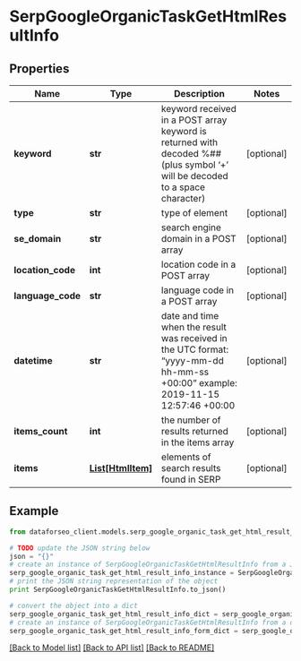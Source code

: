# SerpGoogleOrganicTaskGetHtmlResultInfo


## Properties

Name | Type | Description | Notes
------------ | ------------- | ------------- | -------------
**keyword** | **str** | keyword received in a POST array keyword is returned with decoded %## (plus symbol ‘+’ will be decoded to a space character) | [optional] 
**type** | **str** | type of element | [optional] 
**se_domain** | **str** | search engine domain in a POST array | [optional] 
**location_code** | **int** | location code in a POST array | [optional] 
**language_code** | **str** | language code in a POST array | [optional] 
**datetime** | **str** | date and time when the result was received in the UTC format: “yyyy-mm-dd hh-mm-ss +00:00” example: 2019-11-15 12:57:46 +00:00 | [optional] 
**items_count** | **int** | the number of results returned in the items array | [optional] 
**items** | [**List[HtmlItem]**](HtmlItem.md) | elements of search results found in SERP | [optional] 

## Example

```python
from dataforseo_client.models.serp_google_organic_task_get_html_result_info import SerpGoogleOrganicTaskGetHtmlResultInfo

# TODO update the JSON string below
json = "{}"
# create an instance of SerpGoogleOrganicTaskGetHtmlResultInfo from a JSON string
serp_google_organic_task_get_html_result_info_instance = SerpGoogleOrganicTaskGetHtmlResultInfo.from_json(json)
# print the JSON string representation of the object
print SerpGoogleOrganicTaskGetHtmlResultInfo.to_json()

# convert the object into a dict
serp_google_organic_task_get_html_result_info_dict = serp_google_organic_task_get_html_result_info_instance.to_dict()
# create an instance of SerpGoogleOrganicTaskGetHtmlResultInfo from a dict
serp_google_organic_task_get_html_result_info_form_dict = serp_google_organic_task_get_html_result_info.from_dict(serp_google_organic_task_get_html_result_info_dict)
```
[[Back to Model list]](../README.md#documentation-for-models) [[Back to API list]](../README.md#documentation-for-api-endpoints) [[Back to README]](../README.md)


